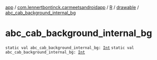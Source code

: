 [app](../../../index.md) / [com.lennertbontinck.carmeetsandroidapp](../../index.md) / [R](../index.md) / [drawable](index.md) / [abc_cab_background_internal_bg](./abc_cab_background_internal_bg.md)

# abc_cab_background_internal_bg

`static val abc_cab_background_internal_bg: `[`Int`](https://kotlinlang.org/api/latest/jvm/stdlib/kotlin/-int/index.html)
`static val abc_cab_background_internal_bg: `[`Int`](https://kotlinlang.org/api/latest/jvm/stdlib/kotlin/-int/index.html)